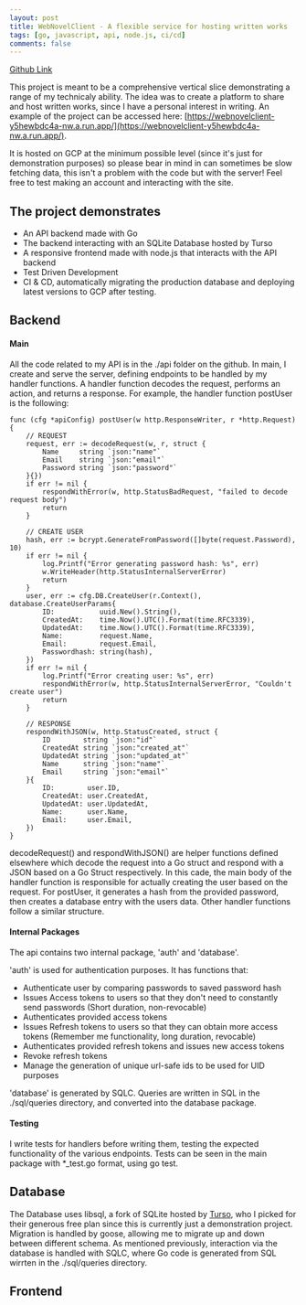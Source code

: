 ```yaml
---
layout: post
title: WebNovelClient - A flexible service for hosting written works
tags: [go, javascript, api, node.js, ci/cd]
comments: false
---
```


[Github Link](https://github.com/LoreviQ/WebNovelPlatform)

This project is meant to be a comprehensive vertical slice demonstrating a range of my technicaly ability. The idea was to create a platform to share and host written works, since I have a personal interest in writing. An example of the project can be accessed here: [https://webnovelclient-y5hewbdc4a-nw.a.run.app/](https://webnovelclient-y5hewbdc4a-nw.a.run.app/). 

It is hosted on GCP at the minimum possible level (since it's just for demonstration purposes) so please bear in mind in can sometimes be slow fetching data, this isn't a problem with the code but with the server! Feel free to test making an account and interacting with the site.

## The project demonstrates
  - An API backend made with Go
  - The backend interacting with an SQLite Database hosted by Turso
  - A responsive frontend made with node.js that interacts with the API backend
  - Test Driven Development
  - CI & CD, automatically migrating the production database and deploying latest versions to GCP after testing.

## Backend

#### Main

All the code related to my API is in the ./api folder on the github. In main, I create and serve the server, defining endpoints to be handled by my handler functions. A handler function decodes the request, performs an action, and returns a response. For example, the handler function postUser is the following:


    func (cfg *apiConfig) postUser(w http.ResponseWriter, r *http.Request) {
        // REQUEST
        request, err := decodeRequest(w, r, struct {
            Name     string `json:"name"`
            Email    string `json:"email"`
            Password string `json:"password"`
        }{})
        if err != nil {
            respondWithError(w, http.StatusBadRequest, "failed to decode request body")
            return
        }

        // CREATE USER
        hash, err := bcrypt.GenerateFromPassword([]byte(request.Password), 10)
        if err != nil {
            log.Printf("Error generating password hash: %s", err)
            w.WriteHeader(http.StatusInternalServerError)
            return
        }
        user, err := cfg.DB.CreateUser(r.Context(), database.CreateUserParams{
            ID:           uuid.New().String(),
            CreatedAt:    time.Now().UTC().Format(time.RFC3339),
            UpdatedAt:    time.Now().UTC().Format(time.RFC3339),
            Name:         request.Name,
            Email:        request.Email,
            Passwordhash: string(hash),
        })
        if err != nil {
            log.Printf("Error creating user: %s", err)
            respondWithError(w, http.StatusInternalServerError, "Couldn't create user")
            return
        }

        // RESPONSE
        respondWithJSON(w, http.StatusCreated, struct {
            ID        string `json:"id"`
            CreatedAt string `json:"created_at"`
            UpdatedAt string `json:"updated_at"`
            Name      string `json:"name"`
            Email     string `json:"email"`
        }{
            ID:        user.ID,
            CreatedAt: user.CreatedAt,
            UpdatedAt: user.UpdatedAt,
            Name:      user.Name,
            Email:     user.Email,
        })
    }

decodeRequest() and respondWithJSON() are helper functions defined elsewhere which decode the request into a Go struct and respond with a JSON based on a Go Struct respectively. In this cade, the main body of the handler function is responsible for actually creating the user based on the request. For postUser, it generates a hash from the provided password, then creates a database entry with the users data. Other handler functions follow a similar structure. 

#### Internal Packages

The api contains two internal package, 'auth' and 'database'. 

'auth' is used for authentication purposes. It has functions that:
  - Authenticate user by comparing passwords to saved password hash
  - Issues Access tokens to users so that they don't need to constantly send passwords (Short duration, non-revocable)
  - Authenticates provided access tokens
  - Issues Refresh tokens to users so that they can obtain more access tokens (Remember me functionality, long duration, revocable)
  - Authenticates provided refresh tokens and issues new access tokens
  - Revoke refresh tokens
  - Manage the generation of unique url-safe ids to be used for UID purposes

'database' is generated by SQLC. Queries are written in SQL in the ./sql/queries directory, and converted into the database package. 

#### Testing

I write tests for handlers before writing them, testing the expected functionality of the various endpoints. Tests can be seen in the main package with *_test.go format, using go test. 

## Database

The Database uses libsql, a fork of SQLite hosted by [Turso](https://turso.tech/), who I picked for their generous free plan since this is currently just a demonstration project. Migration is handled by goose, allowing me to migrate up and down between different schema. As mentioned previously, interaction via the database is handled with SQLC, where Go code is generated from SQL wirrten in the ./sql/queries directory.

## Frontend

